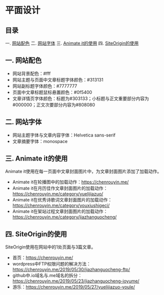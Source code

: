 # 平面设计

## 目录
一. [网站配色](#1)
二. [网站字体](#2)
三. [Animate it的使用](#3)
四. [SiteOrigin的使用](#4)

## <a id="1">一. 网站配色</a>
- 网站背景配色：#fff
- 网站主题与页面中文章标题字体颜色：#313131
- 网站副标题字体颜色：#7777777
- 页面中文章标题鼠标悬置颜色：#0f5400
- 文章详情页字体颜色：标题为#303133；小标题与正文重要部分内容为#000000；正文次要部分内容为#808080

## <a id="2">二. 网站字体</a>
- 网站主题字体与文章内容字体：Helvetica sans-serif
- 文章摘要字体：monospace

## <a id="3">三. Animate it的使用</a>
Animate it使用在每一页面中文章封面图片中，为文章封面图片添加了加载动作。
- Animate it在轮播图中的加载动作：https://chenrouyin.me/
- Animate it在月历佳作文章封面图片的加载动作：https://chenrouyin.me/category/yuelijiazuo/
- Animate it在优秀诗歌词文章封面图片的加载动作：https://chenrouyin.me/category/youxiushigeci/
- Animate it在架站过程文章封面图片的加载动作：https://chenrouyin.me/category/jiazhanguocheng/

## <a id="4">四. SiteOrigin的使用</a>
SiteOrigin使用在网站中的1处页面与3篇文章。
- 首页：https://chenrouyin.me/
- wordpress中FTP权限问题的解决方法：https://chenrouyin.me/2019/05/30/jiazhanguocheng-ftp/
- github中.io域名与.me域名的拆分：https://chenrouyin.me/2019/05/23/jiazhanguocheng-ioyume/
- 游乐：https://chenrouyin.me/2019/05/27/yuelijiazuo-youle/







